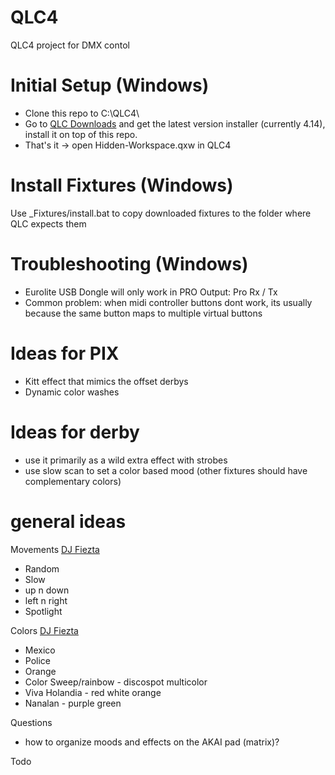 # QLC4
 QLC4 project for DMX contol

# Initial Setup (Windows)
- Clone this repo to C:\QLC4\
- Go to [QLC Downloads](https://www.qlcplus.org/download) and get the latest version installer (currently 4.14), install it on top of this repo. 
- That's it -> open Hidden-Workspace.qxw in QLC4

# Install Fixtures (Windows)
Use _Fixtures/install.bat to copy downloaded fixtures to the folder where QLC expects them

# Troubleshooting (Windows)
- Eurolite USB Dongle will only work in PRO Output: Pro Rx / Tx
- Common problem: when midi controller buttons dont work, its usually because the same button maps to multiple virtual buttons

# Ideas for PIX
- Kitt effect that mimics the offset derbys
- Dynamic color washes

# Ideas for derby
- use it primarily as a wild extra effect with strobes
- use slow scan to set a color based mood (other fixtures should have complementary colors)

# general ideas

Movements [DJ Fiezta](https://www.youtube.com/watch?v=d1wlBe-OofI) 
- Random
- Slow
- up n down
- left n right
- Spotlight

Colors [DJ Fiezta](https://www.youtube.com/watch?v=d1wlBe-OofI) 
- Mexico
- Police
- Orange 
- Color Sweep/rainbow - discospot multicolor
- Viva Holandia - red white orange
- Nanalan - purple green


Questions
- how to organize moods and effects on the AKAI pad (matrix)?

Todo


